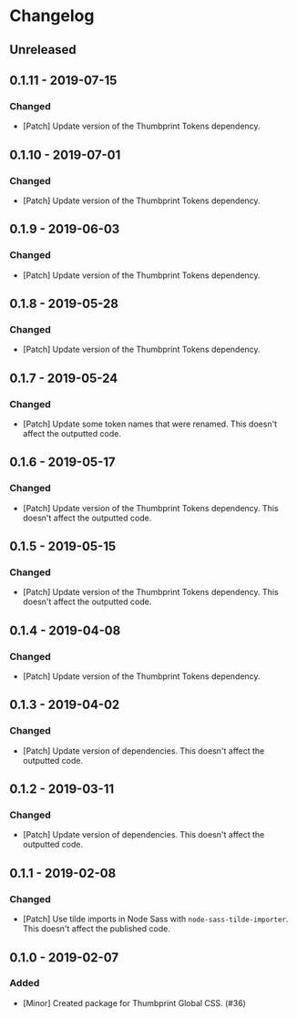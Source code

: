# Changelog

## Unreleased

## 0.1.11 - 2019-07-15

### Changed

-   [Patch] Update version of the Thumbprint Tokens dependency.

## 0.1.10 - 2019-07-01

### Changed

-   [Patch] Update version of the Thumbprint Tokens dependency.

## 0.1.9 - 2019-06-03

### Changed

-   [Patch] Update version of the Thumbprint Tokens dependency.

## 0.1.8 - 2019-05-28

### Changed

-   [Patch] Update version of the Thumbprint Tokens dependency.

## 0.1.7 - 2019-05-24

### Changed

-   [Patch] Update some token names that were renamed. This doesn't affect the outputted code.

## 0.1.6 - 2019-05-17

### Changed

-   [Patch] Update version of the Thumbprint Tokens dependency. This doesn't affect the outputted code.

## 0.1.5 - 2019-05-15

### Changed

-   [Patch] Update version of the Thumbprint Tokens dependency. This doesn't affect the outputted code.

## 0.1.4 - 2019-04-08

### Changed

-   [Patch] Update version of the Thumbprint Tokens dependency.

## 0.1.3 - 2019-04-02

### Changed

-   [Patch] Update version of dependencies. This doesn't affect the outputted code.

## 0.1.2 - 2019-03-11

### Changed

-   [Patch] Update version of dependencies. This doesn't affect the outputted code.

## 0.1.1 - 2019-02-08

### Changed

-   [Patch] Use tilde imports in Node Sass with `node-sass-tilde-importer`. This doesn't affect the published code.

## 0.1.0 - 2019-02-07

### Added

-   [Minor] Created package for Thumbprint Global CSS. (#36)
